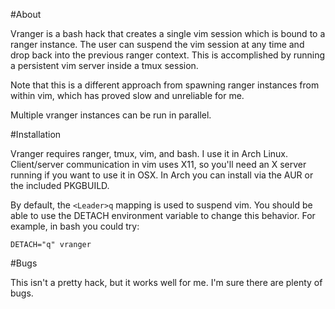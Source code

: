 #About

Vranger is a bash hack that creates a single vim session which is bound to a
ranger instance.  The user can suspend the vim session at any time and drop
back into the previous ranger context.  This is accomplished by running a
persistent vim server inside a tmux session.

Note that this is a different approach from spawning ranger instances from
within vim, which has proved slow and unreliable for me.

Multiple vranger instances can be run in parallel.

#Installation

Vranger requires ranger, tmux, vim, and bash.  I use it in Arch Linux.
Client/server communication in vim uses X11, so you'll need an X server running
if you want to use it in OSX.  In Arch you can install via the AUR or the
included PKGBUILD.

By default, the `<Leader>q` mapping is used to suspend vim.  You should be
able to use the DETACH environment variable to change this behavior.  For
example, in bash you could try:

    DETACH="q" vranger

#Bugs

This isn't a pretty hack, but it works well for me.  I'm sure there are plenty
of bugs.
